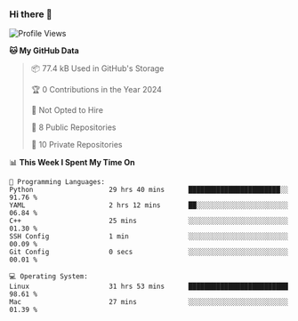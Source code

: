 ### Hi there 👋

<!--
**huayuan4396/huayuan4396** is a ✨ _special_ ✨ repository because its `README.md` (this file) appears on your GitHub profile.

Here are some ideas to get you started:

- 🔭 I’m currently working on ...
- 🌱 I’m currently learning ...
- 👯 I’m looking to collaborate on ...
- 🤔 I’m looking for help with ...
- 💬 Ask me about ...
- 📫 How to reach me: ...
- 😄 Pronouns: ...
- ⚡ Fun fact: ...
-->

<!--START_SECTION:waka-->
![Profile Views](http://img.shields.io/badge/Profile%20Views-14-blue)

**🐱 My GitHub Data** 

> 📦 77.4 kB Used in GitHub's Storage 
 > 
> 🏆 0 Contributions in the Year 2024
 > 
> 🚫 Not Opted to Hire
 > 
> 📜 8 Public Repositories 
 > 
> 🔑 10 Private Repositories 
 > 
📊 **This Week I Spent My Time On** 

```text
💬 Programming Languages: 
Python                   29 hrs 40 mins      ███████████████████████░░   91.76 % 
YAML                     2 hrs 12 mins       ██░░░░░░░░░░░░░░░░░░░░░░░   06.84 % 
C++                      25 mins             ░░░░░░░░░░░░░░░░░░░░░░░░░   01.30 % 
SSH Config               1 min               ░░░░░░░░░░░░░░░░░░░░░░░░░   00.09 % 
Git Config               0 secs              ░░░░░░░░░░░░░░░░░░░░░░░░░   00.01 % 

💻 Operating System: 
Linux                    31 hrs 53 mins      █████████████████████████   98.61 % 
Mac                      27 mins             ░░░░░░░░░░░░░░░░░░░░░░░░░   01.39 % 
```


<!--END_SECTION:waka-->
